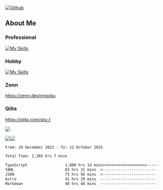 [![Github](https://img.shields.io/github/followers/skyt-a?label=Follow&style=social)](https://github.com/skyt-a)

## About Me
### Professional
[![My Skills](https://skillicons.dev/icons?i=react,ts,js,nodejs,java,graphql,firebase,githubactions&theme=light)](https://skillicons.dev)
### Hobby
[![My Skills](https://skillicons.dev/icons?i=unity,rust,py&theme=light)](https://skillicons.dev)

### Zenn
https://zenn.dev/ringoku
### Qiita
https://qiita.com/sky_t


![](https://github-profile-summary-cards.vercel.app/api/cards/profile-details?username=skyt-a&theme=default)

![](https://github-profile-summary-cards.vercel.app/api/cards/repos-per-language?username=skyt-a&theme=default)![](https://github-profile-summary-cards.vercel.app/api/cards/stats?username=RinGoku&theme=default)

<!--START_SECTION:waka-->

```txt
From: 19 December 2022 - To: 12 October 2025

Total Time: 2,303 hrs 7 mins

TypeScript                 1,880 hrs 14 mins>>>>>>>>>>>>>>>>>>>>-----   81.64 %
YAML                       83 hrs 31 mins  >------------------------   03.63 %
JSON                       75 hrs 56 mins  >------------------------   03.30 %
Astro                      41 hrs 29 mins  -------------------------   01.80 %
Markdown                   40 hrs 48 mins  -------------------------   01.77 %
```

<!--END_SECTION:waka-->
